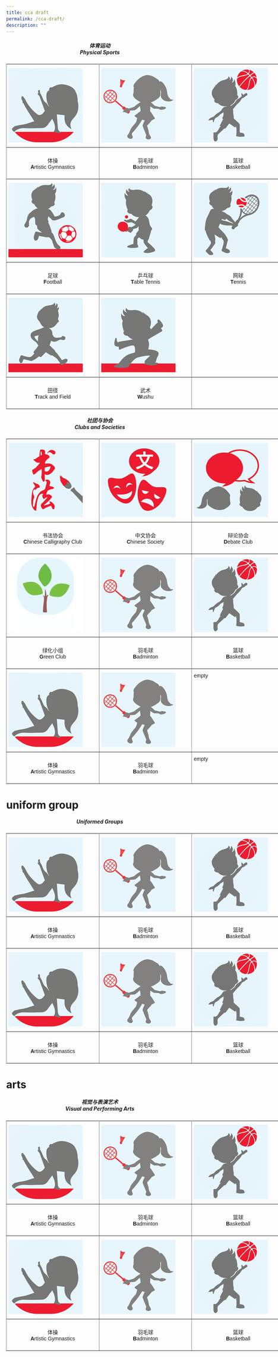 ```yaml
---
title: cca draft
permalink: /cca-draft/
description: ""
---
```

<h5><center>体育运动<br>Physical Sports</center></h5>


<style type="text/css">
.tg  {border-collapse:collapse;border-spacing:0;margin:0px auto;}
.tg td{border-color:black;border-style:solid;border-width:1px;font-family:Arial, sans-serif;font-size:14px;
  overflow:hidden;padding:10px 5px;word-break:normal;}
.tg th{border-color:black;border-style:solid;border-width:1px;font-family:Arial, sans-serif;font-size:14px;
  font-weight:normal;overflow:hidden;padding:10px 5px;word-break:normal;}
.tg .tg-0pky{border-color:inherit;text-align:left;vertical-align:top}
</style>
<table class="tg" style="undefined;table-layout: fixed; width: 750px">
<colgroup>
<col style="width: 250px">
<col style="width: 250px">
<col style="width: 250px">
</colgroup>
<tbody>
  <tr>
		<td class="tg-0pky"><a href = "/cca/Physical-Sports/artistic-gymnastics" target = "_self"> 
          <img src="/images/sports1.jpg"></a></td>
    <td class="tg-0pky"><a href = "/cca/Physical-Sports/badminton" target = "_self"> 
          <img src="/images/sports2.jpg"></a></td>
    <td class="tg-0pky"><a href = "/cca/Physical-Sports/basketball" target = "_self"> 
          <img src="/images/sports3.jpg"></a></td>
	</tr>
	<tr>
		<td class="tg-0pky"><p style="text-align: center;">体操<br /><strong>A</strong>rtistic Gymnastics</p></td>
    <td class="tg-0pky"><p style="text-align: center;">羽毛球<br /><strong>B</strong>adminton</p></td>
    <td class="tg-0pky"><p style="text-align: center;">篮球<br /><strong>B</strong>asketball</p></td>
	</tr>
	<tr>
		<td class="tg-0pky"><a href = "/cca/Physical-Sports/artistic-gymnastics" target = "_self"> 
          <img src="/images/sports4.jpg"></a></td>
    <td class="tg-0pky"><a href = "/cca/Physical-Sports/badminton" target = "_self"> 
          <img src="/images/sports5.jpg"></a></td>
    <td class="tg-0pky"><a href = "/cca/Physical-Sports/basketball" target = "_self"> 
          <img src="/images/sports6.jpg"></a></td>
	</tr>
	<tr>
		<td class="tg-0pky"><p style="text-align: center;">足球<br /><strong>F</strong>ootball</p></td>
    <td class="tg-0pky"><p style="text-align: center;">乒乓球<br /><strong>T</strong>able Tennis</p></td>
    <td class="tg-0pky"><p style="text-align: center;">网球<br /><strong>T</strong>ennis</p></td>
	</tr>
	<tr>
		<td class="tg-0pky"><a href = "/cca/Physical-Sports/track-and-field" target = "_self"> 
          <img src="/images/sports7.jpg"></a></td>
    <td class="tg-0pky"><a href = "/cca/Physical-Sports/wushu" target = "_self"> 
          <img src="/images/sports8.jpg"></a></td>
    <td class="tg-0pky"></td>
	</tr>
	<tr>
		<td class="tg-0pky"><p style="text-align: center;">田径<br /><strong>T</strong>rack and Field</p></td>
    <td class="tg-0pky"><p style="text-align: center;">武术<br /><strong>W</strong>ushu</p></td>
    <td class="tg-0pky"></td>
	</tr>
</tbody>
</table>


<h5><center>社团与协会<br>Clubs and Societies</center></h5>

<style type="text/css">
.tg  {border-collapse:collapse;border-spacing:0;margin:0px auto;}
.tg td{border-color:black;border-style:solid;border-width:1px;font-family:Arial, sans-serif;font-size:14px;
  overflow:hidden;padding:10px 5px;word-break:normal;}
.tg th{border-color:black;border-style:solid;border-width:1px;font-family:Arial, sans-serif;font-size:14px;
  font-weight:normal;overflow:hidden;padding:10px 5px;word-break:normal;}
.tg .tg-0pky{border-color:inherit;text-align:left;vertical-align:top}
</style>
<table class="tg" style="undefined;table-layout: fixed; width: 750px">
<colgroup>
<col style="width: 250px">
<col style="width: 250px">
<col style="width: 250px">
</colgroup>
<tbody>
  <tr>
		<td class="tg-0pky"><a href = "/cca/Clubs-and-Societies/chinese-calligraphy-club" target = "_self"> 
          <img src="/images/club11.jpg"></a></td>
    <td class="tg-0pky"><a href = "/cca/Clubs-and-Societies/chinese-society" target = "_self"> 
          <img src="/images/club2.jpg"></a></td>
    <td class="tg-0pky"><a href = "/cca/Clubs-and-Societies/debate-club" target = "_self"> 
          <img src="/images/club3.jpg"></a></td>
	</tr>
	<tr>
		<td class="tg-0pky"><p style="text-align: center;">书法协会<br /><strong>C</strong>hinese Calligraphy Club</p></td>
    <td class="tg-0pky"><p style="text-align: center;">中文协会<br /><strong>C</strong>hinese Society</p></td>
    <td class="tg-0pky"><p style="text-align: center;">辩论协会<br /><strong>D</strong>ebate Club</p></td>
	</tr>
	<tr>
		<td class="tg-0pky"><a href = "/cca/Clubs-and-Societies/green-club" target = "_self"> 
          <img src="/images/club4.jpg"></a></td>
    <td class="tg-0pky"><a href = "/cca/Physical-Sports/badminton" target = "_self"> 
          <img src="/images/sports2.jpg"></a></td>
    <td class="tg-0pky"><a href = "/cca/Physical-Sports/basketball" target = "_self"> 
          <img src="/images/sports3.jpg"></a></td>
	</tr>
	<tr>
		<td class="tg-0pky"><p style="text-align: center;">绿化小组<br /><strong>G</strong>reen Club</p></td>
    <td class="tg-0pky"><p style="text-align: center;">羽毛球<br /><strong>B</strong>adminton</p></td>
    <td class="tg-0pky"><p style="text-align: center;">篮球<br /><strong>B</strong>asketball</p></td>
	</tr>
	<tr>
		<td class="tg-0pky"><a href = "/cca/Physical-Sports/artistic-gymnastics" target = "_self"> 
          <img src="/images/sports1.jpg"></a></td>
    <td class="tg-0pky"><a href = "/cca/Physical-Sports/badminton" target = "_self"> 
          <img src="/images/sports2.jpg"></a></td>
    <td class="tg-0pky">empty</td>
	</tr>
	<tr>
		<td class="tg-0pky"><p style="text-align: center;">体操<br /><strong>A</strong>rtistic Gymnastics</p></td>
    <td class="tg-0pky"><p style="text-align: center;">羽毛球<br /><strong>B</strong>adminton</p></td>
    <td class="tg-0pky">empty</td>
	</tr>
</tbody>
</table>

# uniform group

<h5><center>Uniformed Groups</center></h5>


<style type="text/css">
.tg  {border-collapse:collapse;border-spacing:0;margin:0px auto;}
.tg td{border-color:black;border-style:solid;border-width:1px;font-family:Arial, sans-serif;font-size:14px;
  overflow:hidden;padding:10px 5px;word-break:normal;}
.tg th{border-color:black;border-style:solid;border-width:1px;font-family:Arial, sans-serif;font-size:14px;
  font-weight:normal;overflow:hidden;padding:10px 5px;word-break:normal;}
.tg .tg-0pky{border-color:inherit;text-align:left;vertical-align:top}
</style>
<table class="tg" style="undefined;table-layout: fixed; width: 750px">
<colgroup>
<col style="width: 250px">
<col style="width: 250px">
<col style="width: 250px">
</colgroup>
<tbody>
  <tr>
		<td class="tg-0pky"><a href = "/cca/Physical-Sports/artistic-gymnastics" target = "_self"> 
          <img src="/images/sports1.jpg"></a></td>
    <td class="tg-0pky"><a href = "/cca/Physical-Sports/badminton" target = "_self"> 
          <img src="/images/sports2.jpg"></a></td>
    <td class="tg-0pky"><a href = "/cca/Physical-Sports/basketball" target = "_self"> 
          <img src="/images/sports3.jpg"></a></td>
	</tr>
	<tr>
		<td class="tg-0pky"><p style="text-align: center;">体操<br /><strong>A</strong>rtistic Gymnastics</p></td>
    <td class="tg-0pky"><p style="text-align: center;">羽毛球<br /><strong>B</strong>adminton</p></td>
    <td class="tg-0pky"><p style="text-align: center;">篮球<br /><strong>B</strong>asketball</p></td>
	</tr>
	<tr>
		<td class="tg-0pky"><a href = "/cca/Physical-Sports/artistic-gymnastics" target = "_self"> 
          <img src="/images/sports1.jpg"></a></td>
    <td class="tg-0pky"><a href = "/cca/Physical-Sports/badminton" target = "_self"> 
          <img src="/images/sports2.jpg"></a></td>
    <td class="tg-0pky"><a href = "/cca/Physical-Sports/basketball" target = "_self"> 
          <img src="/images/sports3.jpg"></a></td>
	</tr>
	<tr>
		<td class="tg-0pky"><p style="text-align: center;">体操<br /><strong>A</strong>rtistic Gymnastics</p></td>
    <td class="tg-0pky"><p style="text-align: center;">羽毛球<br /><strong>B</strong>adminton</p></td>
    <td class="tg-0pky"><p style="text-align: center;">篮球<br /><strong>B</strong>asketball</p></td>
	</tr>
</tbody>
</table>


# arts

<h5><center>视觉与表演艺术<br>Visual and Performing Arts</center></h5>

<style type="text/css">
.tg  {border-collapse:collapse;border-spacing:0;margin:0px auto;}
.tg td{border-color:black;border-style:solid;border-width:1px;font-family:Arial, sans-serif;font-size:14px;
  overflow:hidden;padding:10px 5px;word-break:normal;}
.tg th{border-color:black;border-style:solid;border-width:1px;font-family:Arial, sans-serif;font-size:14px;
  font-weight:normal;overflow:hidden;padding:10px 5px;word-break:normal;}
.tg .tg-0pky{border-color:inherit;text-align:left;vertical-align:top}
</style>
<table class="tg" style="undefined;table-layout: fixed; width: 750px">
<colgroup>
<col style="width: 250px">
<col style="width: 250px">
<col style="width: 250px">
</colgroup>
<tbody>
  <tr>
		<td class="tg-0pky"><a href = "/cca/Physical-Sports/artistic-gymnastics" target = "_self"> 
          <img src="/images/sports1.jpg"></a></td>
    <td class="tg-0pky"><a href = "/cca/Physical-Sports/badminton" target = "_self"> 
          <img src="/images/sports2.jpg"></a></td>
    <td class="tg-0pky"><a href = "/cca/Physical-Sports/basketball" target = "_self"> 
          <img src="/images/sports3.jpg"></a></td>
	</tr>
	<tr>
		<td class="tg-0pky"><p style="text-align: center;">体操<br /><strong>A</strong>rtistic Gymnastics</p></td>
    <td class="tg-0pky"><p style="text-align: center;">羽毛球<br /><strong>B</strong>adminton</p></td>
    <td class="tg-0pky"><p style="text-align: center;">篮球<br /><strong>B</strong>asketball</p></td>
	</tr>
	<tr>
		<td class="tg-0pky"><a href = "/cca/Physical-Sports/artistic-gymnastics" target = "_self"> 
          <img src="/images/sports1.jpg"></a></td>
    <td class="tg-0pky"><a href = "/cca/Physical-Sports/badminton" target = "_self"> 
          <img src="/images/sports2.jpg"></a></td>
    <td class="tg-0pky"><a href = "/cca/Physical-Sports/basketball" target = "_self"> 
          <img src="/images/sports3.jpg"></a></td>
	</tr>
	<tr>
		<td class="tg-0pky"><p style="text-align: center;">体操<br /><strong>A</strong>rtistic Gymnastics</p></td>
    <td class="tg-0pky"><p style="text-align: center;">羽毛球<br /><strong>B</strong>adminton</p></td>
    <td class="tg-0pky"><p style="text-align: center;">篮球<br /><strong>B</strong>asketball</p></td>
	</tr>
</tbody>
</table>